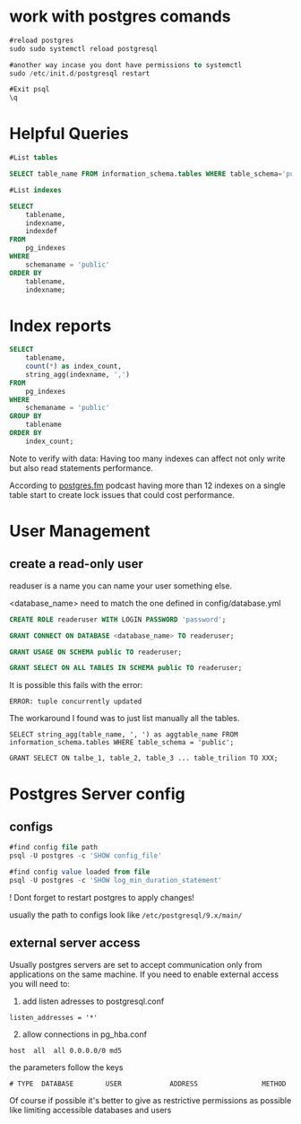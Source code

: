 # work with postgres comands

```sql
#reload postgres
sudo sudo systemctl reload postgresql

#another way incase you dont have permissions to systemctl
sudo /etc/init.d/postgresql restart

#Exit psql
\q
```

# Helpful Queries

```sql
#List tables

SELECT table_name FROM information_schema.tables WHERE table_schema='public';

#List indexes

SELECT
    tablename,
    indexname,
    indexdef
FROM
    pg_indexes
WHERE
    schemaname = 'public'
ORDER BY
    tablename,
    indexname;
```

# Index reports

```sql
SELECT
    tablename,
    count(*) as index_count,
    string_agg(indexname, ',')
FROM
    pg_indexes
WHERE
    schemaname = 'public'
GROUP BY
    tablename
ORDER BY
    index_count;
```

Note to verify with data: Having too many indexes can affect not only write but also read statements performance.

According to [postgres.fm](http://postgres.fm) podcast having more than 12 indexes on a single table start to create lock issues that could cost performance.

# User Management

## create a read-only user

readuser is a name you can name your user something else.

<database_name> need to match the one defined in config/database.yml

```sql
CREATE ROLE readeruser WITH LOGIN PASSWORD 'password';

GRANT CONNECT ON DATABASE <database_name> TO readeruser;

GRANT USAGE ON SCHEMA public TO readeruser;

GRANT SELECT ON ALL TABLES IN SCHEMA public TO readeruser;
```

It is possible this fails with the error:

`` ERROR: tuple concurrently updated ``

The workaround I found was to just list manually all the tables.

```
SELECT string_agg(table_name, ', ') as aggtable_name FROM information_schema.tables WHERE table_schema = 'public';
```

```
GRANT SELECT ON talbe_1, table_2, table_3 ... table_trilion TO XXX;
```

# Postgres Server config

## configs
```sql
#find config file path
psql -U postgres -c 'SHOW config_file'

#find config value loaded from file
psql -U postgres -c 'SHOW log_min_duration_statement'
````
! Dont forget to restart postgres to apply changes!

usually the path to configs look like `/etc/postgresql/9.x/main/`

## external server access

Usually postgres servers are set to accept communication only from applications on the same machine. If you need to enable external access you will need to:

 1. add listen adresses to postgresql.conf

`listen_addresses = '*'`

2. allow connections in pg_hba.conf

`host  all  all 0.0.0.0/0 md5`

the parameters follow the keys

`# TYPE  DATABASE        USER            ADDRESS                METHOD`

Of course if possible it's better to give as restrictive permissions as possible like limiting accessible databases and users

